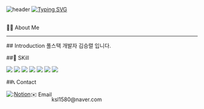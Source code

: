 ![header](https://capsule-render.vercel.app/api?type=waving&color=6994CDEE&text=&animation=twinkling&height=80)
[![Typing SVG](https://readme-typing-svg.demolab.com?font=Alkatra&weight=500&size=45&duration=3500&pause=3&color=6994CDEE&center=false&vCenter=false&multiline=true&repeat=true&width=1000&height=100&lines=Welcome+to+Ryel's+GitHub!👋)](https://git.io/typing-svg)
 
<br>
 🙋‍♂️ About Me
 <hr>
## Introduction
 풀스택 개발자 김승렬 입니다.

##🔨 SKill
<div>
<img src="https://img.shields.io/badge/Spring Boot-6DB33F?style=flat-square&logo=Spring Boot&logoColor=white"/> <img src="https://img.shields.io/badge/Javascript-F7DF1E?style=flat-square&logo=Javascript&logoColor=white"/> <img src="https://img.shields.io/badge/React-61DAFB?style=flat-square&logo=React&logoColor=white"/> <img src="https://img.shields.io/badge/HTML5-E34F26?style=flat-square&logo=HTML5&logoColor=white"/> <img src="https://img.shields.io/badge/MySQL-4479A1?style=flat-square&logo=MySQL&logoColor=white"/> <img src ="https://img.shields.io/badge/postgres-%23316192.svg?style=flat-square&logo=postgresql&logoColor=white"/> <img src="https://img.shields.io/badge/JWT-black?style=flat-square&logo=JSON%20web%20tokens">
    <div>

##📞 Contact
<div style="display:flex; flex-direction:row;">
 <img src = "https://img.shields.io/badge/Notion-%23000000.svg?style=flat-square&logo=notion&logoColor=white"> : <a href ="https://www.notion.so/Kim-Seung-Ryel-930ad33cd39c48eea77024cc9693c6f2">Notion</a>
✉️ Email <p>ksl1580@naver.com</p>
</div><br>
    

<br>

